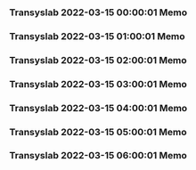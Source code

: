 ### Transyslab 2022-03-15 00:00:01 Memo
### Transyslab 2022-03-15 01:00:01 Memo
### Transyslab 2022-03-15 02:00:01 Memo
### Transyslab 2022-03-15 03:00:01 Memo
### Transyslab 2022-03-15 04:00:01 Memo
### Transyslab 2022-03-15 05:00:01 Memo
### Transyslab 2022-03-15 06:00:01 Memo
